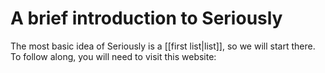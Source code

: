 # A brief introduction to Seriously

The most basic idea of Seriously is a [[first list|list]], so we will start there. To follow along, you will need to visit this website:

